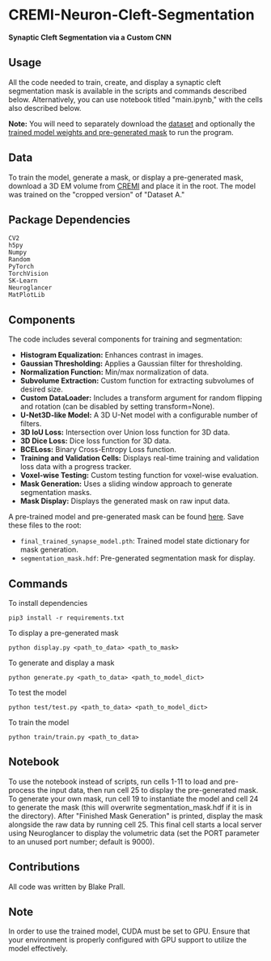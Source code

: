 # CREMI-Neuron-Cleft-Segmentation

**Synaptic Cleft Segmentation via a Custom CNN**

## Usage

All the code needed to train, create, and display a synaptic cleft segmentation mask is available in the scripts and commands described below. Alternatively, you can use notebook titled "main.ipynb," with the cells also described below.

**Note:** You will need to separately download the [dataset](https://cremi.org/data/) and optionally the [trained model weights and pre-generated mask](https://drive.google.com/drive/folders/1ML912JIxkp9qZ_mLMdHyseDSaqw0EPec?usp=share_link) to run the program.

## Data

To train the model, generate a mask, or display a pre-generated mask, download a 3D EM volume from [CREMI](https://cremi.org/data/) and place it in the root. The model was trained on the "cropped version" of "Dataset A."

## Package Dependencies

```plaintext
CV2
h5py
Numpy
Random
PyTorch
TorchVision
SK-Learn
Neuroglancer
MatPlotLib
```

## Components

The code includes several components for training and segmentation:

- **Histogram Equalization:** Enhances contrast in images.
- **Gaussian Thresholding:** Applies a Gaussian filter for thresholding.
- **Normalization Function:** Min/max normalization of data.
- **Subvolume Extraction:** Custom function for extracting subvolumes of desired size.
- **Custom DataLoader:** Includes a transform argument for random flipping and rotation (can be disabled by setting transform=None).
- **U-Net3D-like Model:** A 3D U-Net model with a configurable number of filters.
- **3D IoU Loss:** Intersection over Union loss function for 3D data.
- **3D Dice Loss:** Dice loss function for 3D data.
- **BCELoss:** Binary Cross-Entropy Loss function.
- **Training and Validation Cells:** Displays real-time training and validation loss data with a progress tracker.
- **Voxel-wise Testing:** Custom testing function for voxel-wise evaluation.
- **Mask Generation:** Uses a sliding window approach to generate segmentation masks.
- **Mask Display:** Displays the generated mask on raw input data.

A pre-trained model and pre-generated mask can be found [here](https://drive.google.com/drive/folders/1ML912JIxkp9qZ_mLMdHyseDSaqw0EPec?usp=share_link). Save these files to the root:

- `final_trained_synapse_model.pth`: Trained model state dictionary for mask generation.
- `segmentation_mask.hdf`: Pre-generated segmentation mask for display.

## Commands
To install dependencies
```
pip3 install -r requirements.txt
```

To display a pre-generated mask
```
python display.py <path_to_data> <path_to_mask>
```

To generate and display a mask
```
python generate.py <path_to_data> <path_to_model_dict>
```

To test the model
```
python test/test.py <path_to_data> <path_to_model_dict>
```

To train the model
```
python train/train.py <path_to_data>
```

## Notebook

To use the notebook instead of scripts, run cells 1-11 to load and pre-process the input data, then run cell 25 to display the pre-generated mask. To generate your own mask, run cell 19 to instantiate the model and cell 24 to generate the mask (this will overwrite segmentation_mask.hdf if it is in the directory). After "Finished Mask Generation" is printed, display the mask alongside the raw data by running cell 25. This final cell starts a local server using Neuroglancer to display the volumetric data (set the PORT parameter to an unused port number; default is 9000).

## Contributions

All code was written by Blake Prall.

## Note
In order to use the trained model, CUDA must be set to GPU. Ensure that your environment is properly configured with GPU support to utilize the model effectively.
